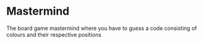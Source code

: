 # Mastermind
The board game mastermind where you have to guess a code consisting of colours and their respective positions
